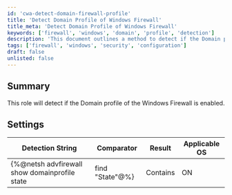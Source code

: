 ```yaml
---
id: 'cwa-detect-domain-firewall-profile'
title: 'Detect Domain Profile of Windows Firewall'
title_meta: 'Detect Domain Profile of Windows Firewall'
keywords: ['firewall', 'windows', 'domain', 'profile', 'detection']
description: 'This document outlines a method to detect if the Domain profile of the Windows Firewall is enabled on a Windows operating system. It includes the detection string, comparator, and applicable operating systems.'
tags: ['firewall', 'windows', 'security', 'configuration']
draft: false
unlisted: false
---
```

## Summary

This role will detect if the Domain profile of the Windows Firewall is enabled.

## Settings

| Detection String                                             | Comparator | Result | Applicable OS |
|------------------------------------------------------------|------------|--------|----------------|
| {%@netsh advfirewall show domainprofile state| find "State"@%} | Contains   | ON     | Windows        |


